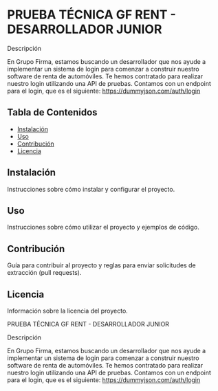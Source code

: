# PRUEBA TÉCNICA GF RENT - DESARROLLADOR JUNIOR

Descripción

En Grupo Firma, estamos buscando un desarrollador que nos ayude a implementar un sistema de login para comenzar a construir nuestro software de renta de automóviles. Te hemos contratado para realizar nuestro login utilizando una API de pruebas. Contamos con un endpoint para el login, que es el siguiente: https://dummyjson.com/auth/login

## Tabla de Contenidos

- [Instalación](#instalación)
- [Uso](#uso)
- [Contribución](#contribución)
- [Licencia](#licencia)

## Instalación

Instrucciones sobre cómo instalar y configurar el proyecto.

## Uso

Instrucciones sobre cómo utilizar el proyecto y ejemplos de código.

## Contribución

Guía para contribuir al proyecto y reglas para enviar solicitudes de extracción (pull requests).

## Licencia

Información sobre la licencia del proyecto.


PRUEBA TÉCNICA GF RENT - DESARROLLADOR JUNIOR

Descripción

En Grupo Firma, estamos buscando un desarrollador que nos ayude a implementar un sistema de login para comenzar a construir nuestro software de renta de automóviles. Te hemos contratado para realizar nuestro login utilizando una API de pruebas. Contamos con un endpoint para el login, que es el siguiente: https://dummyjson.com/auth/login
